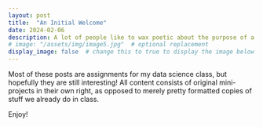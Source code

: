 ```yaml
---
layout: post
title:  "An Initial Welcome"
date: 2024-02-06
description: A lot of people like to wax poetic about the purpose of a blog, but I think it's pretty self-explanatory.   
# image: "/assets/img/image5.jpg"  # optional replacement
display_image: false  # change this to true to display the image below the banner 
---
```


Most of these posts are assignments for my data science class, but hopefully they are still interesting! All content consists of original mini-projects in their own right, as opposed to merely pretty formatted copies of stuff we already do in class.

Enjoy!